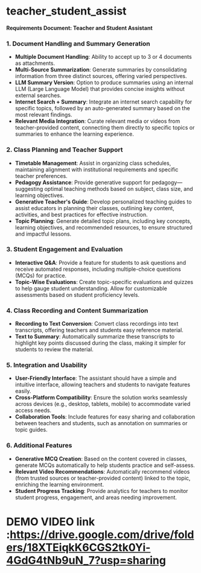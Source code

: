 # teacher_student_assist

**Requirements Document: Teacher and Student Assistant**

### 1. Document Handling and Summary Generation
- **Multiple Document Handling**: Ability to accept up to 3 or 4 documents as attachments.
- **Multi-Source Summarization**: Generate summaries by consolidating information from three distinct sources, offering varied perspectives.
- **LLM Summary Version**: Option to produce summaries using an internal LLM (Large Language Model) that provides concise insights without external searches.
- **Internet Search + Summary**: Integrate an internet search capability for specific topics, followed by an auto-generated summary based on the most relevant findings.
- **Relevant Media Integration**: Curate relevant media or videos from teacher-provided content, connecting them directly to specific topics or summaries to enhance the learning experience.

### 2. Class Planning and Teacher Support
- **Timetable Management**: Assist in organizing class schedules, maintaining alignment with institutional requirements and specific teacher preferences.
- **Pedagogy Assistance**: Provide generative support for pedagogy—suggesting optimal teaching methods based on subject, class size, and learning objectives.
- **Generative Teacher's Guide**: Develop personalized teaching guides to assist educators in planning their classes, outlining key content, activities, and best practices for effective instruction.
- **Topic Planning**: Generate detailed topic plans, including key concepts, learning objectives, and recommended resources, to ensure structured and impactful lessons.

### 3. Student Engagement and Evaluation
- **Interactive Q&A**: Provide a feature for students to ask questions and receive automated responses, including multiple-choice questions (MCQs) for practice.
- **Topic-Wise Evaluations**: Create topic-specific evaluations and quizzes to help gauge student understanding. Allow for customizable assessments based on student proficiency levels.

### 4. Class Recording and Content Summarization
- **Recording to Text Conversion**: Convert class recordings into text transcripts, offering teachers and students easy reference material.
- **Text to Summary**: Automatically summarize these transcripts to highlight key points discussed during the class, making it simpler for students to review the material.

### 5. Integration and Usability
- **User-Friendly Interface**: The assistant should have a simple and intuitive interface, allowing teachers and students to navigate features easily.
- **Cross-Platform Compatibility**: Ensure the solution works seamlessly across devices (e.g., desktop, tablets, mobile) to accommodate varied access needs.
- **Collaboration Tools**: Include features for easy sharing and collaboration between teachers and students, such as annotation on summaries or topic guides.

### 6. Additional Features
- **Generative MCQ Creation**: Based on the content covered in classes, generate MCQs automatically to help students practice and self-assess.
- **Relevant Video Recommendations**: Automatically recommend videos (from trusted sources or teacher-provided content) linked to the topic, enriching the learning environment.
- **Student Progress Tracking**: Provide analytics for teachers to monitor student progress, engagement, and areas needing improvement.



# DEMO VIDEO link :https://drive.google.com/drive/folders/18XTEiqkK6CGS2tk0Yi-4GdG4tNb9uN_7?usp=sharing
